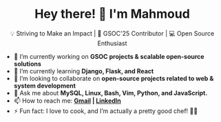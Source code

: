 <h1 align="center">Hey there! 👋 I'm Mahmoud</h1>


<p align="center">
💡 Striving to Make an Impact | 🚀 GSOC'25 Contributor | 💻 Open Source Enthusiast
</p>



- 🔭 I’m currently working on **GSOC projects & scalable open-source solutions**  
- 🌱 I’m currently learning **Django, Flask, and React**  
- 👯 I’m looking to collaborate on **open-source projects related to web & system development**  
- 💬 Ask me about **MySQL, Linux, Bash, Vim, Python, and JavaScript.**
- 📫 How to reach me: **[Gmail](mahmoudnasser1561@gmail.com) | [LinkedIn](https://linkedin.com/in/your-profile](https://www.linkedin.com/in/mahmoud-nasser-123588197/))**
- ⚡ Fun fact: I love to cook, and I’m actually a pretty good chef! 🍳🔥
